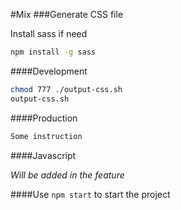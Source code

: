 #Mix
###Generate CSS file 

Install sass if need

```bash
npm install -g sass

```

####Development

```bash
chmod 777 ./output-css.sh
output-css.sh
```

####Production

```bash
Some instruction

```

####Javascript

_Will be added in the feature_

####Use `npm start` to start the project 